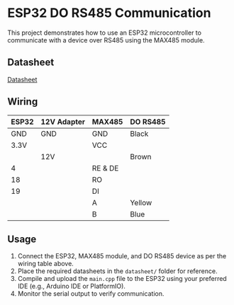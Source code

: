 # ESP32 DO RS485 Communication

This project demonstrates how to use an ESP32 microcontroller to communicate with a device over RS485 using the MAX485 module.


## Datasheet
[Datasheet](datasheet/18-RS-LDO-N01-1-Dissolved-Oxygen-Transmitter-Instruction-Manual-1.pdf)


## Wiring

| ESP32 | 12V Adapter | MAX485 | DO RS485 |
|-------|-------------|--------|----------|
| GND   | GND         | GND    | Black    |
| 3.3V  |             | VCC    |          |
|       | 12V         |        | Brown    |
| 4     |             | RE & DE|          |
| 18    |             | RO     |          |
| 19    |             | DI     |          |
|       |             | A      | Yellow   |
|       |             | B      | Blue     |
 

## Usage

1. Connect the ESP32, MAX485 module, and DO RS485 device as per the wiring table above.
2. Place the required datasheets in the `datasheet/` folder for reference.
3. Compile and upload the `main.cpp` file to the ESP32 using your preferred IDE (e.g., Arduino IDE or PlatformIO).
4. Monitor the serial output to verify communication.
